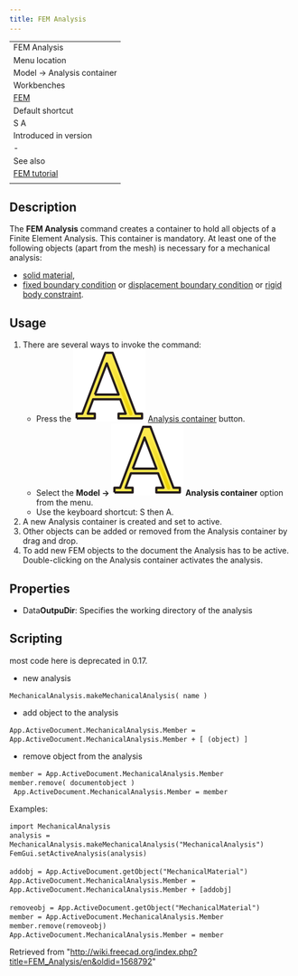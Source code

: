 ```yaml
---
title: FEM Analysis
---
```


|                                              |
| -------------------------------------------- |
| FEM Analysis                                 |
| Menu location                                |
| Model → Analysis container‏‎                 |
| Workbenches                                  |
| [FEM](/FEM_Workbench "FEM Workbench")        |
| Default shortcut                             |
| S A                                          |
| Introduced in version                        |
| -                                            |
| See also                                     |
| [FEM tutorial](/FEM_tutorial "FEM tutorial") |
|                                              |

## Description

The **FEM Analysis** command creates a container to hold all objects of a Finite Element Analysis. This container is mandatory. At least one of the following objects (apart from the mesh) is necessary for a mechanical analysis:

- [solid material](/FEM_MaterialSolid "FEM MaterialSolid"),
- [fixed boundary condition](/FEM_ConstraintFixed "FEM ConstraintFixed") or [displacement boundary condition](/FEM_ConstraintDisplacement "FEM ConstraintDisplacement") or [rigid body constraint](/FEM_ConstraintRigidBody "FEM ConstraintRigidBody").

## Usage

1. There are several ways to invoke the command:
   - Press the ![](/src/assets/images/FEM_Analysis.svg) [Analysis container](/FEM_Analysis "FEM Analysis") button.
   - Select the **Model → ![](/src/assets/images/FEM_Analysis.svg) Analysis container‏‎** option from the menu.
   - Use the keyboard shortcut: S then A.
2. A new Analysis container is created and set to active.
3. Other objects can be added or removed from the Analysis container by drag and drop.
4. To add new FEM objects to the document the Analysis has to be active. Double-clicking on the Analysis container activates the analysis.

## Properties

- Data**OutpuDir**: Specifies the working directory of the analysis

## Scripting

most code here is deprecated in 0.17.

- new analysis

```
MechanicalAnalysis.makeMechanicalAnalysis( name )

```

- add object to the analysis

```
App.ActiveDocument.MechanicalAnalysis.Member = App.ActiveDocument.MechanicalAnalysis.Member + [ (object) ]

```

- remove object from the analysis

```
member = App.ActiveDocument.MechanicalAnalysis.Member
member.remove( documentobject )
 App.ActiveDocument.MechanicalAnalysis.Member = member

```

Examples:

```
import MechanicalAnalysis
analysis = MechanicalAnalysis.makeMechanicalAnalysis("MechanicalAnalysis")
FemGui.setActiveAnalysis(analysis)

addobj = App.ActiveDocument.getObject("MechanicalMaterial")
App.ActiveDocument.MechanicalAnalysis.Member = App.ActiveDocument.MechanicalAnalysis.Member + [addobj]

removeobj = App.ActiveDocument.getObject("MechanicalMaterial")
member = App.ActiveDocument.MechanicalAnalysis.Member
member.remove(removeobj)
App.ActiveDocument.MechanicalAnalysis.Member = member

```

Retrieved from "<http://wiki.freecad.org/index.php?title=FEM_Analysis/en&oldid=1568792>"
